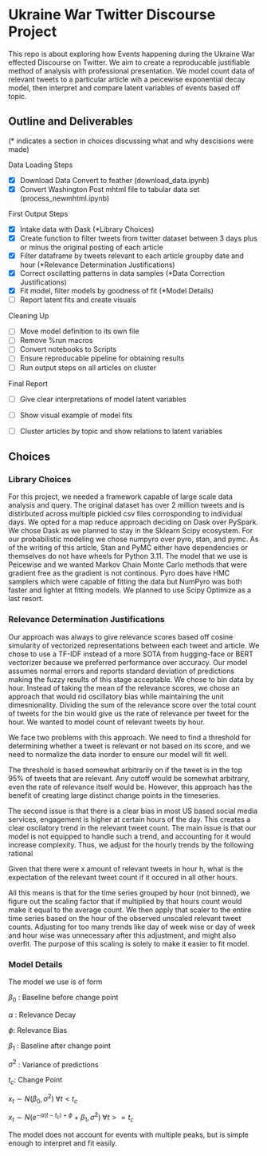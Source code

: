 # Ukraine War Twitter Discourse Project

This repo is about exploring how Events happening during the Ukraine War effected Discourse on Twitter. We aim to create a reproducable justifiable method of analysis with professional presentation. We model count data of relevant tweets to a particular article wih a peicewise exponential decay model, then interpret and compare latent variables of events based off topic.


## Outline and Deliverables

(* indicates a section in choices discussing what and why descisions were made)

Data Loading Steps
 
 - [x] Download Data Convert to feather (download_data.ipynb)
 - [x] Convert Washington Post mhtml file to tabular data set (process_newmhtml.ipynb)
 
First Output Steps

- [x] Intake data with Dask (*Library Choices)
- [x] Create function to filter tweets from twitter dataset between 3 days plus or minus the original posting of each article
- [x] Filter dataframe by tweets relevant to each article groupby date and hour (*Relevance Determination Justifications)
- [x] Correct oscilatting patterns in data samples (*Data Correction Justifications) 
- [x] Fit model, filter models by goodness of fit (*Model Details)
- [ ] Report latent fits and create visuals

Cleaning Up

- [ ] Move model definition to its own file
- [ ] Remove %run macros
- [ ] Convert notebooks to Scripts
- [ ] Ensure reproducable pipeline for obtaining results
- [ ]  Run output steps on all articles on cluster

Final Report

- [ ] Give clear interpretations of model latent variables
- [ ] Show visual example of model fits
- [ ] Cluster articles by topic and show relations to latent variables



## Choices

### Library Choices

For this project, we needed a framework capable of large scale data analysis and query. The original dataset has over 2 million tweets and is distirbuted across multiple pickled csv files corrosponding to individual days. We opted for a map reduce approach deciding on Dask over PySpark. We chose Dask as we planned to stay in the Sklearn Scipy ecosystem. For our probabilistic modeling we chose numpyro over pyro, stan, and pymc. As of the writing of this article, Stan and PyMC either have dependencies or themselves do not have wheels for Python 3.11. The model that we use is Peicewise and we wanted Markov Chain Monte Carlo methods that were gradient free as the gradient is not continous. Pyro does have HMC samplers which were capable of fitting the data but NumPyro was both faster and lighter at fitting models. We planned to use Scipy Optimize as a last resort.


### Relevance Determination Justifications

Our approach was always to give relevance scores based off cosine simularity of vectorized representations between each tweet and article. We chose to use a TF-IDF instead of a more SOTA from hugging-face or BERT vectorizer because we preferred performance over accuracy. Our model assumes normal errors and reports standard deviation of predictions making the fuzzy results of this stage acceptable. We chose to bin data by hour. Instead of taking the mean of the relevance scores, we chose an approach that would rid oscillatory bias while maintaining the unit dimesnionality. Dividing the sum of the relevance score over the total count of tweets for the bin would give us the rate of relevance per tweet for the hour. We wanted to model count of relevant tweets by hour.

We face two problems with this approach. We need to find a threshold for determining whether a tweet is relevant or not based on its score, and we need to normalize the data inorder to ensure our model will fit well.

The threshold is based somewhat arbitrarily on if the tweet is in the top 95% of tweets that are relevant. Any cutoff would be somewhat arbitrary, even the rate of relevance itself would be. However, this approach has the benefit of creating large distinct change points in the timeseries. 
 
The second issue is that there is a clear bias in most US based social media services, engagement is higher at certain hours of the day. This creates a clear oscilatory trend in the relevant tweet count. The main issue is that our model is not equipped to handle such a trend, and accounting for it would increase complexity. Thus, we adjust for the hourly trends by the following rational

Given that there were x amount of relevant tweets in hour h, what is the expectation of the relevant tweet count if it occured in all other hours.

All this means is that for the time series grouped by hour (not binned), we figure out the scaling factor that if multiplied by that hours count would make it equal to the average count. We then apply that scaler to the entire time series based on the hour of the observed unscaled relevant tweet counts.  Adjusting for too many trends like day of week wise or day of week and hour wise was unnecessary after this adjustment, and might also overfit. The purpose of this scaling is solely to make it easier to fit model.

### Model Details

The model we use is of form

$` \beta_0 `$ : Baseline before change point

$` \alpha `$ : Relevance Decay

$` \phi `$: Relevance Bias

$` \beta_1 `$ : Baseline after change point

$` \sigma^2 `$ : Variance of predictions

$` t_c `$: Change Point

$` x_t \sim N(\beta_0, \sigma^2) \; \forall t < t_c `$

$`x_t \sim N(e^{- \alpha (t - t_c) + \phi} + \beta_1, \sigma^2) \; \forall t >= t_c `$ 

The model does not account for events with multiple peaks, but is simple enough to interpret and fit easily. 
